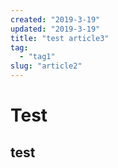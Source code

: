 ```yaml
---
created: "2019-3-19"
updated: "2019-3-19"
title: "test article3"
tag:
  - "tag1"
slug: "article2"
---
```


# Test

## test
